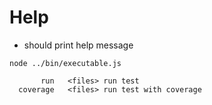 # Help

- should print help message

```execute
node ../bin/executable.js
```

```expect
       run   <files> run test
  coverage   <files> run test with coverage
```